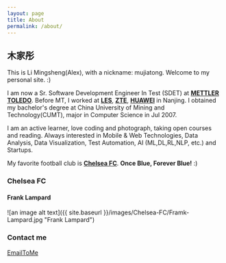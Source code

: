 ```yaml
---
layout: page
title: About
permalink: /about/
---
```


## 木家彤

This is Li Mingsheng(Alex), with a nickname: mujiatong. Welcome to my personal site. :)

I am now a Sr. Software Development Engineer In Test (SDET) at **[METTLER TOLEDO](https://www.mt.com "Mettler Toldeo")**. Before MT, I worked at **[LES](http://www.les.cn/ "LES Information")**, **[ZTE](https://www.zte.com.cn "ZTE")**, **[HUAWEI](https://www.huawei.com "HUAWEI")** in Nanjing. I obtained my bachelor's degree at China University of Mining and Technology(CUMT), major in Computer Science in Jul 2007.

I am an active learner, love coding and photograph, taking open courses and reading. Always interested in Mobile & Web Technologies, Data Analysis, Data Visualization, Test Automation, AI (ML,DL,RL,NLP, etc.) and Startups. 

My favorite football club is **[Chelsea FC](https://www.chelseafc.com)**.  **Once Blue, Forever Blue!** :)

### Chelsea FC

#### Frank Lampard

![an image alt text]({{ site.baseurl }}/images/Chelsea-FC/Framk-Lampard.jpg "Frank Lampard")

### Contact me

[EmailToMe](mailto:alex.limingsheng@gmail.com)

